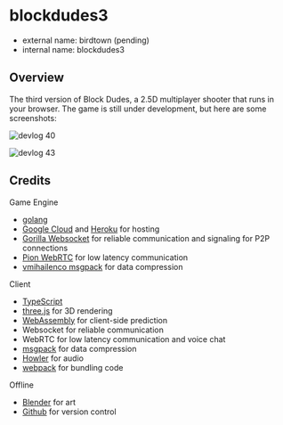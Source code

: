 # blockdudes3

 * external name: birdtown (pending)
 * internal name: blockdudes3

## Overview

The third version of Block Dudes, a 2.5D multiplayer shooter that runs in your browser. The game is still under development, but here are some screenshots:

![devlog 40](https://raw.githubusercontent.com/bchoi12/blockdudes3/master/screenshots/devlog40.png)

![devlog 43](https://raw.githubusercontent.com/bchoi12/blockdudes3/master/screenshots/devlog43.png)

## Credits

Game Engine
 * [golang](https://go.dev/)
 * [Google Cloud](https://cloud.google.com/) and [Heroku](https://www.heroku.com/) for hosting
 * [Gorilla Websocket](https://github.com/gorilla/websocket) for reliable communication and signaling for P2P connections
 * [Pion WebRTC](https://github.com/pion/webrtc) for low latency communication
 * [vmihailenco msgpack](github.com/vmihailenco/msgpack/v5) for data compression

Client
 * [TypeScript](https://www.typescriptlang.org/)
 * [three.js](https://threejs.org/) for 3D rendering
 * [WebAssembly](https://webassembly.org/) for client-side prediction
 * Websocket for reliable communication
 * WebRTC for low latency communication and voice chat
 * [msgpack](https://msgpack.org/) for data compression
 * [Howler](https://howlerjs.com/) for audio
 * [webpack](https://webpack.js.org/) for bundling code

 Offline
 * [Blender](https://www.blender.org/) for art
 * [Github](https://github.com/) for version control